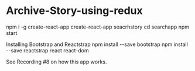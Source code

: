 # Archive-Story-using-redux
npm i -g create-react-app
create-react-app seacrhstory
cd searchapp
npm start

Installing Bootstrap and Reactstrap
npm install --save bootstrap
npm install --save reactstrap react react-dom

See Recording #8 on how this app works.
